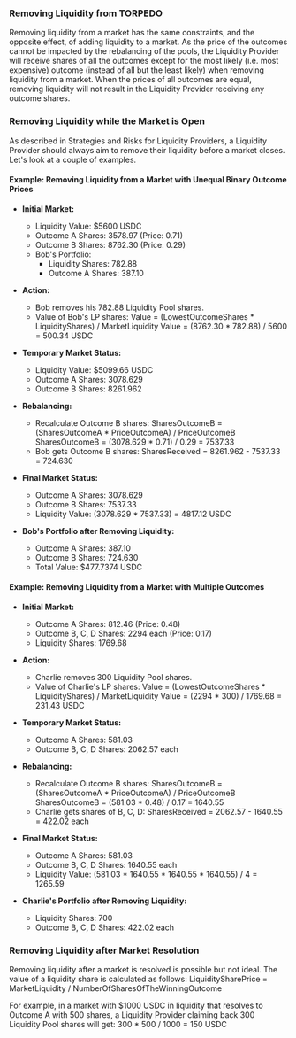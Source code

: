 
### Removing Liquidity from TORPEDO

Removing liquidity from a market has the same constraints, and the opposite effect, of adding liquidity to a market. 
As the price of the outcomes cannot be impacted by the rebalancing of the pools, the Liquidity Provider will receive shares of all the outcomes except for the most likely (i.e. most expensive) outcome (instead of all but the least likely) when removing liquidity from a market.
When the prices of all outcomes are equal, removing liquidity will not result in the Liquidity Provider receiving any outcome shares.

### Removing Liquidity while the Market is Open

As described in Strategies and Risks for Liquidity Providers, a Liquidity Provider should always aim to remove their liquidity before a market closes. Let's look at a couple of examples.

#### Example: Removing Liquidity from a Market with Unequal Binary Outcome Prices

- **Initial Market:**
  - Liquidity Value: $5600 USDC
  - Outcome A Shares: 3578.97 (Price: 0.71)
  - Outcome B Shares: 8762.30 (Price: 0.29)
  - Bob's Portfolio:
    - Liquidity Shares: 782.88
    - Outcome A Shares: 387.10

- **Action:**
  - Bob removes his 782.88 Liquidity Pool shares.
  - Value of Bob's LP shares:
    Value = (LowestOutcomeShares * LiquidityShares) / MarketLiquidity
    Value = (8762.30 * 782.88) / 5600 = 500.34 USDC

- **Temporary Market Status:**
  - Liquidity Value: $5099.66 USDC
  - Outcome A Shares: 3078.629
  - Outcome B Shares: 8261.962

- **Rebalancing:**
  - Recalculate Outcome B shares:
    SharesOutcomeB = (SharesOutcomeA * PriceOutcomeA) / PriceOutcomeB
    SharesOutcomeB = (3078.629 * 0.71) / 0.29 = 7537.33
  - Bob gets Outcome B shares:
    SharesReceived = 8261.962 - 7537.33 = 724.630

- **Final Market Status:**
  - Outcome A Shares: 3078.629
  - Outcome B Shares: 7537.33
  - Liquidity Value: (3078.629 * 7537.33) = 4817.12 USDC

- **Bob's Portfolio after Removing Liquidity:**
  - Outcome A Shares: 387.10
  - Outcome B Shares: 724.630
  - Total Value: $477.7374 USDC

#### Example: Removing Liquidity from a Market with Multiple Outcomes

- **Initial Market:**
  - Outcome A Shares: 812.46 (Price: 0.48)
  - Outcome B, C, D Shares: 2294 each (Price: 0.17)
  - Liquidity Shares: 1769.68

- **Action:**
  - Charlie removes 300 Liquidity Pool shares.
  - Value of Charlie's LP shares:
    Value = (LowestOutcomeShares * LiquidityShares) / MarketLiquidity
    Value = (2294 * 300) / 1769.68 = 231.43 USDC

- **Temporary Market Status:**
  - Outcome A Shares: 581.03
  - Outcome B, C, D Shares: 2062.57 each

- **Rebalancing:**
  - Recalculate Outcome B shares:
    SharesOutcomeB = (SharesOutcomeA * PriceOutcomeA) / PriceOutcomeB
    SharesOutcomeB = (581.03 * 0.48) / 0.17 = 1640.55
  - Charlie gets shares of B, C, D:
    SharesReceived = 2062.57 - 1640.55 = 422.02 each

- **Final Market Status:**
  - Outcome A Shares: 581.03
  - Outcome B, C, D Shares: 1640.55 each
  - Liquidity Value: (581.03 * 1640.55 * 1640.55 * 1640.55) / 4 = 1265.59

- **Charlie's Portfolio after Removing Liquidity:**
  - Liquidity Shares: 700
  - Outcome B, C, D Shares: 422.02 each

### Removing Liquidity after Market Resolution

Removing liquidity after a market is resolved is possible but not ideal. The value of a liquidity share is calculated as follows:
LiquiditySharePrice = MarketLiquidity / NumberOfSharesOfTheWinningOutcome

For example, in a market with $1000 USDC in liquidity that resolves to Outcome A with 500 shares, a Liquidity Provider claiming back 300 Liquidity Pool shares will get:
300 * 500 / 1000 = 150 USDC

